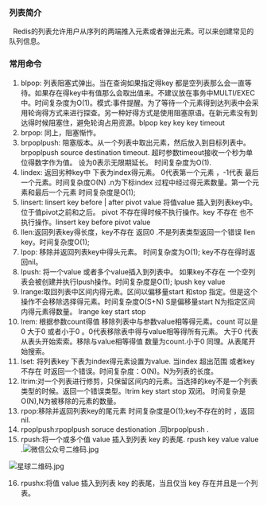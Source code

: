 ### 列表简介
&nbsp;&nbsp;Redis的列表允许用户从序列的两端推入元素或者弹出元素。可以来创建常见的队列信息。
### 常用命令
1. blpop: 列表阻塞式弹出。当在查询如果指定得key 都是空列表那么会一直等待。如果存在得key中有值那么会取出值来。不建议放在事务中MULTI/EXEC中。时间复杂度为O(1)。模式:事件提醒。为了等待一个元素得到达列表中会采用轮询得方式来进行探查。另一种好得方式是使用阻塞原语。在新元素没有到达得时候阻塞住，避免轮询占用资源。blpop key key key timeout 
2. brpop: 同上，阻塞惭怍。
3. brpoplpush: 阻塞版本。从一个列表中取出元素，然后放入到目标列表中。 brpoplpush source destination timeout. 超时参数timeout接收一个秒为单位得数字作为值。 设为0表示无限期延长。 时间复杂度为O(1). 
4. lindex: 返回劣种key中 下表为index得元素。  0代表第一个元素 ，-1代表 最后一个元素。时间复杂度O(N) .n为下标index 过程中经过得元素数量。第一个元素和最后一个元素 时间复杂度是O(1);
5. linsert: linsert key before | after pivot value 将值value 插入到列表key中。位于值pivot之前和之后。 pivot 不存在得时候不执行操作。key 不存在 也不执行操作。linsert key before pivot value
6. llen:返回列表key得长度，key不存在 返回0 .不是列表类型返回一个错误 llen key。时间复杂度O(1);
7. lpop: 移除并返回列表key中得头元素。 时间复杂度为O(1); key不存在得时返回nil。
8. lpush: 将一个value 或者多个value插入到列表中。  如果key不存在 一个空列表会被创建并执行lpush操作。时间复杂度是O(1); lpush key value
9. lrange:取回列表中区间内得元素。区间以偏移量start 和stop 指定。但是这个操作不会移除选择得元素。时间复杂度O(S+N) S是偏移量start N为指定区间内得元素得数量。 lrange key start stop 
10. lrem: 根据参数count得值 移除列表中与参数value相等得元素。count 可以是0 大于0 或者小于0 。0代表移除表中得与value相等得所有元素。 大于0 代表从表头开始索索。移除与value相等得值 数量为count.小于0 同理。从表尾开始搜索。
11. lset: 将列表key 下表为index得元素设置为value. 当index 超出范围 或者key 不存在 时返回一个错误。时间复杂度：O(N)。N为列表的长度。
12. ltrim:对一个列表进行修剪，只保留区间内的元素。当选择的key不是一个列表类型的时候。返回一个错误类型。ltrim key start stop 双闭。 时间复杂是O(N),N为被移除的元素的数量。
13. rpop:移除并返回列表key的尾元素 时间复杂度是O(1);key不存在的时 ，返回nil.
14. rpoplpush:rpoplpush soruce destionation .同brpoplpush . 
15. rpush:将一个或多个值 value 插入到列表 key 的表尾. rpush key value value .![微信公众号二维码.jpg](https://upload-images.jianshu.io/upload_images/4237685-93ff2dd02ed0a481.jpg?imageMogr2/auto-orient/strip%7CimageView2/2/w/1240)

![星球二维码.jpg](https://upload-images.jianshu.io/upload_images/4237685-bfd39dc08c2d5ea7.jpg?imageMogr2/auto-orient/strip%7CimageView2/2/w/1240)

16. rpushx:将值 value 插入到列表 key 的表尾，当且仅当 key 存在并且是一个列表。
